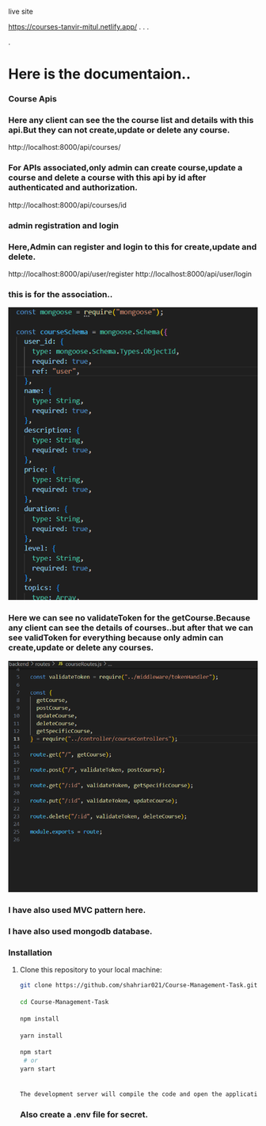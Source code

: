 live site

https://courses-tanvir-mitul.netlify.app/
.
.
.

.

# Here is the documentaion..

### Course Apis

### Here any client can see the the course list and details with this api.But they can not create,update or delete any course.

http://localhost:8000/api/courses/

### For APIs associated,only admin can create course,update a course and delete a course with this api by id after authenticated and authorization.

http://localhost:8000/api/courses/id

### admin registration and login

### Here,Admin can register and login to this for create,update and delete.

http://localhost:8000/api/user/register
http://localhost:8000/api/user/login

### this is for the association..

![images](/backend/screenshots/ref.png)

### Here we can see no validateToken for the getCourse.Because any client can see the details of courses..but after that we can see validToken for everything because only admin can create,update or delete any courses.

![images](/backend/screenshots/validation.png)

### I have also used MVC pattern here.

### I have also used mongodb database.

### Installation

1. Clone this repository to your local machine:

   ```bash
   git clone https://github.com/shahriar021/Course-Management-Task.git

   cd Course-Management-Task

   npm install

   yarn install

   npm start
    # or
   yarn start


   The development server will compile the code and open the application in your default web browser. You can access the application at http://localhost:3000.
   ```

   ### Also create a .env file for secret.
